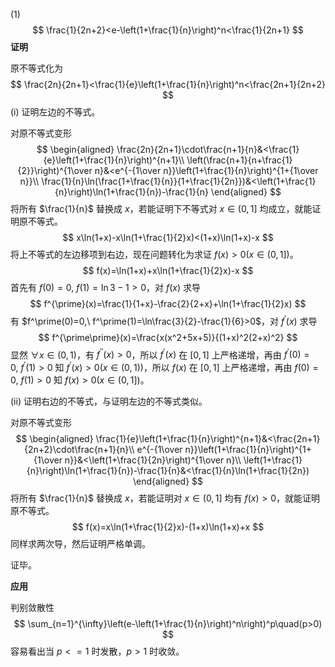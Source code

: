 $(1)$
$$
\frac{1}{2n+2}<e-\left(1+\frac{1}{n}\right)^n<\frac{1}{2n+1}
$$
**证明**

原不等式化为
$$
\frac{2n}{2n+1}<\frac{1}{e}\left(1+\frac{1}{n}\right)^n<\frac{2n+1}{2n+2}
$$
$(\text{i})$ 证明左边的不等式。

对原不等式变形
$$
\begin{aligned}
\frac{2n}{2n+1}\cdot\frac{n+1}{n}&<\frac{1}{e}\left(1+\frac{1}{n}\right)^{n+1}\\
\left(\frac{n+1}{n+\frac{1}{2}}\right)^{1\over n}&<e^{-{1\over n}}\left(1+\frac{1}{n}\right)^{1+{1\over n}}\\
\frac{1}{n}\ln(\frac{1+\frac{1}{n}}{1+\frac{1}{2n}})&<\left(1+\frac{1}{n}\right)\ln(1+\frac{1}{n})-\frac{1}{n}
\end{aligned}
$$
 将所有 $\frac{1}{n}$ 替换成 $x$，若能证明下不等式对 $x\in(0,1]$ 均成立，就能证明原不等式。
$$
x\ln(1+x)-x\ln(1+\frac{1}{2}x)<(1+x)\ln(1+x)-x
$$
将上不等式的左边移项到右边，现在问题转化为求证 $f(x)>0(x\in(0,1])$。
$$
f(x)=\ln(1+x)+x\ln(1+\frac{1}{2}x)-x
$$
首先有 $f(0)=0,\ f(1)=\ln3-1>0$，对 $f(x)$ 求导
$$
f^{\prime}(x)=\frac{1}{1+x}-\frac{2}{2+x}+\ln(1+\frac{1}{2}x)
$$
有 $f^\prime(0)=0,\ f^\prime(1)=\ln\frac{3}{2}-\frac{1}{6}>0$，对 $f^\prime(x)$ 求导
$$
f^{\prime\prime}(x)=\frac{x(x^2+5x+5)}{(1+x)^2(2+x)^2}
$$
显然 $\forall x\in(0,1)$，有 $f^{\prime\prime}(x)>0$，所以 $f^\prime(x)$ 在 $[0,1]$ 上严格递增，再由 $f^\prime(0)=0,\ f^\prime(1)>0$ 知 $f^\prime(x)>0(x\in(0,1))$，所以 $f(x)$ 在 $[0,1]$ 上严格递增，再由 $f(0)=0,\ f(1)>0$ 知 $f(x)>0(x\in(0,1])$。

$(\text{ii})$ 证明右边的不等式，与证明左边的不等式类似。

对原不等式变形
$$
\begin{aligned}
\frac{1}{e}\left(1+\frac{1}{n}\right)^{n+1}&<\frac{2n+1}{2n+2}\cdot\frac{n+1}{n}\\
e^{-{1\over n}}\left(1+\frac{1}{n}\right)^{1+{1\over n}}&<\left(1+\frac{1}{2n}\right)^{1\over n}\\
\left(1+\frac{1}{n}\right)\ln(1+\frac{1}{n})-\frac{1}{n}&<\frac{1}{n}\ln(1+\frac{1}{2n})
\end{aligned}
$$
将所有 $\frac{1}{n}$ 替换成 $x$，若能证明对 $x\in(0,1]$ 均有 $f(x)>0$，就能证明原不等式。
$$
f(x)=x\ln(1+\frac{1}{2}x)-(1+x)\ln(1+x)+x
$$
同样求两次导，然后证明严格单调。

证毕。

**应用**

判别敛散性
$$
\sum_{n=1}^{\infty}\left(e-\left(1+\frac{1}{n}\right)^n\right)^p\quad(p>0)
$$
容易看出当 $p<=1$ 时发散，$p>1$ 时收敛。



